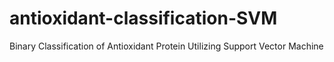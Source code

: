 # antioxidant-classification-SVM
Binary Classification of Antioxidant Protein Utilizing Support Vector Machine
